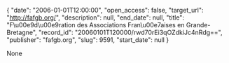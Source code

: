 {
  "date": "2006-01-01T12:00:00", 
  "open_access": false, 
  "target_url": "http://fafgb.org/", 
  "description": null, 
  "end_date": null, 
  "title": "F\u00e9d\u00e9ration des Associations Fran\u00e7aises en Grande-Bretagne", 
  "record_id": "20060101T120000/rwd70rEi3qOZdkiJc4nRdg==", 
  "publisher": "fafgb.org", 
  "slug": 9591, 
  "start_date": null
}

None